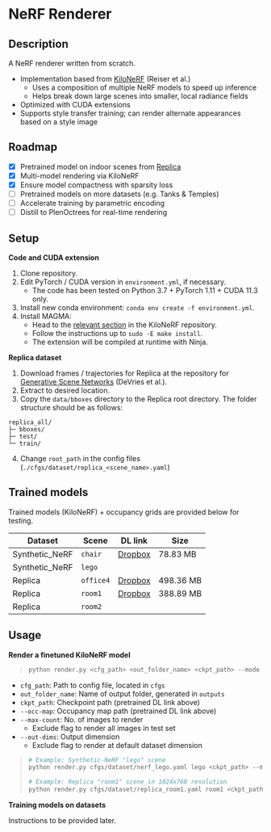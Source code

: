 # NeRF Renderer



## Description

A NeRF renderer written from scratch.
- Implementation based from [KiloNeRF](https://github.com/creiser/kilonerf) (Reiser et al.)
  - Uses a composition of multiple NeRF models to speed up inference
  - Helps break down large scenes into smaller, local radiance fields
- Optimized with CUDA extensions
- Supports style transfer training; can render alternate appearances based on a style image

## Roadmap

- [x] Pretrained model on indoor scenes from [Replica](https://github.com/facebookresearch/Replica-Dataset)
- [x] Multi-model rendering via KiloNeRF
- [x] Ensure model compactness with sparsity loss
- [ ] Pretrained models on more datasets (e.g. Tanks & Temples)
- [ ] Accelerate training by parametric encoding
- [ ] Distill to PlenOctrees for real-time rendering

## Setup

**Code and CUDA extension**

1. Clone repository.
2. Edit PyTorch / CUDA version in `environment.yml`, if necessary.
   - The code has been tested on Python 3.7 + PyTorch 1.11 + CUDA 11.3 only.
3. Install new conda environment: `conda env create -f environment.yml`.
4. Install MAGMA:
   - Head to the [relevant section](https://github.com/creiser/kilonerf#option-b-build-cuda-extension-yourself) in the KiloNeRF repository.
   - Follow the instructions up to `sudo -E make install`.
   - The extension will be compiled at runtime with Ninja.

**Replica dataset**

1. Download frames / trajectories for Replica at the repository for [Generative Scene Networks](https://github.com/apple/ml-gsn#datasets) (DeVries et al.).
2. Extract to desired location.
3. Copy the `data/bboxes` directory to the Replica root directory. The folder structure should be as follows:

```
replica_all/
├─ bboxes/
├─ test/
└─ train/
```

4. Change `root_path` in the config files (`./cfgs/dataset/replica_<scene_name>.yaml`)

## Trained models

Trained models (KiloNeRF) + occupancy grids are provided below for testing.

|Dataset|Scene|DL link|Size|
|---|---|---|---|
|Synthetic_NeRF|`chair`|[Dropbox](https://www.dropbox.com/s/ye6joiw5n55wdqb/nerf_chair.tar.gz?dl=0)|78.83 MB|
|Synthetic_NeRF|`lego`|||
|Replica|`office4`|[Dropbox](https://www.dropbox.com/s/7817p9eg8u2v2y0/replica_office4.tar.gz?dl=0)|498.36 MB|
|Replica|`room1`|[Dropbox](https://www.dropbox.com/s/2lj420du7voqzlp/replica_room1.tar.gz?dl=0)|388.89 MB|
|Replica|`room2`|||

## Usage

**Render a finetuned KiloNeRF model**

> ```bash
> python render.py <cfg_path> <out_folder_name> <ckpt_path> --mode finetune --occ-map <occ_map_path> --max-count <max_count> --out-dims <W> <H>
> ```

- `cfg_path`: Path to config file, located in `cfgs`
- `out_folder_name`: Name of output folder, generated in `outputs`
- `ckpt_path`: Checkpoint path (pretrained DL link above)
- `--occ-map`: Occupancy map path (pretrained DL link above)
- `--max-count`: No. of images to render
  - Exclude flag to render all images in test set
- `--out-dims`: Output dimension
  - Exclude flag to render at default dataset dimension

> ```bash
> # Example: Synthetic-NeRF "lego" scene
> python render.py cfgs/dataset/nerf_lego.yaml lego <ckpt_path> --mode finetune --occ-map <occ_map_path> --max-count 100
> 
> # Example: Replica "room1" scene in 1024x768 resolution
> python render.py cfgs/dataset/replica_room1.yaml room1 <ckpt_path> --mode finetune --occ-map <occ_map_path> --max-count 100 --out-dims 1024 768
> ```

**Training models on datasets**

Instructions to be provided later.
